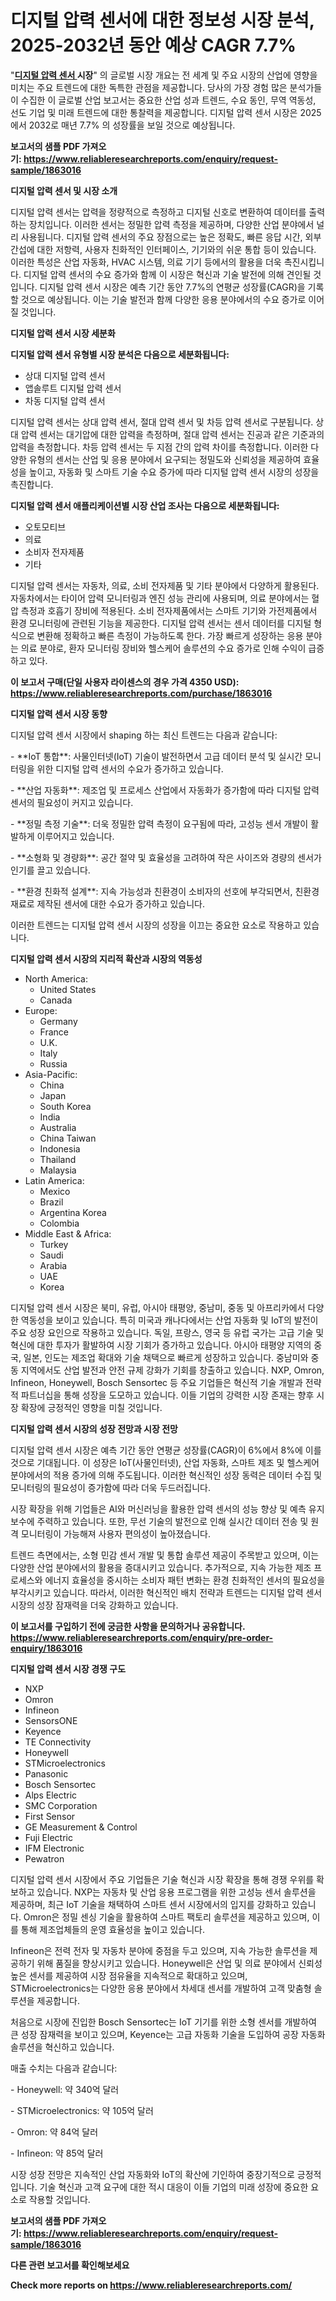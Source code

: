 <p><h1>디지털 압력 센서에 대한 정보성 시장 분석, 2025-2032년 동안 예상 CAGR 7.7%</h1></p><p>"<strong><a href="https://www.reliableresearchreports.com/digital-pressure-sensors-r1863016?utm_campaign=105&utm_medium=7&utm_source=Github&utm_content=ia&utm_term=03032025&utm_id=digital-pressure-sensors">디지털 압력 센서&nbsp;</a></strong><strong>시장</strong>" 의 글로벌 시장 개요는 전 세계 및 주요 시장의 산업에 영향을 미치는 주요 트렌드에 대한 독특한 관점을 제공합니다. 당사의 가장 경험 많은 분석가들이 수집한 이 글로벌 산업 보고서는 중요한 산업 성과 트렌드, 수요 동인, 무역 역동성, 선도 기업 및 미래 트렌드에 대한 통찰력을 제공합니다. 디지털 압력 센서 시장은 2025에서 2032로 매년 7.7% 의 성장률을 보일 것으로 예상됩니다.&nbsp;</p>
<p><strong>보고서의 샘플 PDF 가져오기:&nbsp;<a href="https://www.reliableresearchreports.com/enquiry/request-sample/1863016?utm_campaign=105&utm_medium=7&utm_source=Github&utm_content=ia&utm_term=03032025&utm_id=digital-pressure-sensors">https://www.reliableresearchreports.com/enquiry/request-sample/1863016</a></strong></p>
<p><strong>디지털 압력 센서 및 시장 소개</strong></p>
<p><p>디지털 압력 센서는 압력을 정량적으로 측정하고 디지털 신호로 변환하여 데이터를 출력하는 장치입니다. 이러한 센서는 정밀한 압력 측정을 제공하며, 다양한 산업 분야에서 널리 사용됩니다. 디지털 압력 센서의 주요 장점으로는 높은 정확도, 빠른 응답 시간, 외부 간섭에 대한 저항력, 사용자 친화적인 인터페이스, 기기와의 쉬운 통합 등이 있습니다. 이러한 특성은 산업 자동화, HVAC 시스템, 의료 기기 등에서의 활용을 더욱 촉진시킵니다. 디지털 압력 센서의 수요 증가와 함께 이 시장은 혁신과 기술 발전에 의해 견인될 것입니다. 디지털 압력 센서 시장은 예측 기간 동안 7.7%의 연평균 성장률(CAGR)을 기록할 것으로 예상됩니다. 이는 기술 발전과 함께 다양한 응용 분야에서의 수요 증가로 이어질 것입니다.</p></p>
<p><strong>디지털 압력 센서 시장 세분화</strong></p>
<p><strong>디지털 압력 센서 유형별 시장 분석은 다음으로 세분화됩니다:</strong></p>
<p><ul><li>상대 디지털 압력 센서</li><li>앱솔루트 디지털 압력 센서</li><li>차동 디지털 압력 센서</li></ul></p>
<p><p>디지털 압력 센서는 상대 압력 센서, 절대 압력 센서 및 차등 압력 센서로 구분됩니다. 상대 압력 센서는 대기압에 대한 압력을 측정하며, 절대 압력 센서는 진공과 같은 기준과의 압력을 측정합니다. 차등 압력 센서는 두 지점 간의 압력 차이를 측정합니다. 이러한 다양한 유형의 센서는 산업 및 응용 분야에서 요구되는 정밀도와 신뢰성을 제공하여 효율성을 높이고, 자동화 및 스마트 기술 수요 증가에 따라 디지털 압력 센서 시장의 성장을 촉진합니다.</p></p>
<p><strong>디지털 압력 센서 애플리케이션별 시장 산업 조사는 다음으로 세분화됩니다:</strong></p>
<p><ul><li>오토모티브</li><li>의료</li><li>소비자 전자제품</li><li>기타</li></ul></p>
<p><p>디지털 압력 센서는 자동차, 의료, 소비 전자제품 및 기타 분야에서 다양하게 활용된다. 자동차에서는 타이어 압력 모니터링과 엔진 성능 관리에 사용되며, 의료 분야에서는 혈압 측정과 호흡기 장비에 적용된다. 소비 전자제품에서는 스마트 기기와 가전제품에서 환경 모니터링에 관련된 기능을 제공한다. 디지털 압력 센서는 센서 데이터를 디지털 형식으로 변환해 정확하고 빠른 측정이 가능하도록 한다. 가장 빠르게 성장하는 응용 분야는 의료 분야로, 환자 모니터링 장비와 헬스케어 솔루션의 수요 증가로 인해 수익이 급증하고 있다.</p></p>
<p><strong>이 보고서 구매(단일 사용자 라이센스의 경우 가격 4350 USD): <a href="https://www.reliableresearchreports.com/purchase/1863016?utm_campaign=105&utm_medium=7&utm_source=Github&utm_content=ia&utm_term=03032025&utm_id=digital-pressure-sensors">https://www.reliableresearchreports.com/purchase/1863016</a></strong></p>
<p><strong>디지털 압력 센서 시장 동향</strong></p>
<p><p>디지털 압력 센서 시장에서 shaping 하는 최신 트렌드는 다음과 같습니다:</p><p>- **IoT 통합**: 사물인터넷(IoT) 기술이 발전하면서 고급 데이터 분석 및 실시간 모니터링을 위한 디지털 압력 센서의 수요가 증가하고 있습니다.</p><p>- **산업 자동화**: 제조업 및 프로세스 산업에서 자동화가 증가함에 따라 디지털 압력 센서의 필요성이 커지고 있습니다.</p><p>- **정밀 측정 기술**: 더욱 정밀한 압력 측정이 요구됨에 따라, 고성능 센서 개발이 활발하게 이루어지고 있습니다.</p><p>- **소형화 및 경량화**: 공간 절약 및 효율성을 고려하여 작은 사이즈와 경량의 센서가 인기를 끌고 있습니다.</p><p>- **환경 친화적 설계**: 지속 가능성과 친환경이 소비자의 선호에 부각되면서, 친환경 재료로 제작된 센서에 대한 수요가 증가하고 있습니다.</p><p>이러한 트렌드는 디지털 압력 센서 시장의 성장을 이끄는 중요한 요소로 작용하고 있습니다.</p></p>
<p><strong>디지털 압력 센서 시장의 지리적 확산과 시장의 역동성</strong></p>
<p><ul>
    <li>
        North America:
        <ul>
            <li>United States</li>
            <li>Canada</li>
        </ul>
    </li>
    <li>
        Europe:
        <ul>
            <li>Germany</li>
            <li>France</li>
            <li>U.K.</li>
            <li>Italy</li>
            <li>Russia</li>
        </ul>
    </li>
    <li>
        Asia-Pacific:
        <ul>
            <li>China</li>
            <li>Japan</li>
            <li>South Korea</li>
            <li>India</li>
            <li>Australia</li>
            <li>China Taiwan</li>
            <li>Indonesia</li>
            <li>Thailand</li>
            <li>Malaysia</li>
        </ul>
    </li>
    <li>
        Latin America:
        <ul>
            <li>Mexico</li>
            <li>Brazil</li>
            <li>Argentina Korea</li>
            <li>Colombia</li>
        </ul>
    </li>
    <li>
        Middle East & Africa:
        <ul>
            <li>Turkey</li>
            <li>Saudi</li>
            <li>Arabia</li>
            <li>UAE</li>
            <li>Korea</li>
        </ul>
    </li>
    </ul></p>
<p><p>디지털 압력 센서 시장은 북미, 유럽, 아시아 태평양, 중남미, 중동 및 아프리카에서 다양한 역동성을 보이고 있습니다. 특히 미국과 캐나다에서는 산업 자동화 및 IoT의 발전이 주요 성장 요인으로 작용하고 있습니다. 독일, 프랑스, 영국 등 유럽 국가는 고급 기술 및 혁신에 대한 투자가 활발하여 시장 기회가 증가하고 있습니다. 아시아 태평양 지역의 중국, 일본, 인도는 제조업 확대와 기술 채택으로 빠르게 성장하고 있습니다. 중남미와 중동 지역에서도 산업 발전과 안전 규제 강화가 기회를 창출하고 있습니다. NXP, Omron, Infineon, Honeywell, Bosch Sensortec 등 주요 기업들은 혁신적 기술 개발과 전략적 파트너십을 통해 성장을 도모하고 있습니다. 이들 기업의 강력한 시장 존재는 향후 시장 확장에 긍정적인 영향을 미칠 것입니다.</p></p>
<p><strong>디지털 압력 센서 시장의 성장 전망과 시장 전망</strong></p>
<p><p>디지털 압력 센서 시장은 예측 기간 동안 연평균 성장률(CAGR)이 6%에서 8%에 이를 것으로 기대됩니다. 이 성장은 IoT(사물인터넷), 산업 자동화, 스마트 제조 및 헬스케어 분야에서의 적용 증가에 의해 주도됩니다. 이러한 혁신적인 성장 동력은 데이터 수집 및 모니터링의 필요성이 증가함에 따라 더욱 두드러집니다.</p><p>시장 확장을 위해 기업들은 AI와 머신러닝을 활용한 압력 센서의 성능 향상 및 예측 유지보수에 주력하고 있습니다. 또한, 무선 기술의 발전으로 인해 실시간 데이터 전송 및 원격 모니터링이 가능해져 사용자 편의성이 높아졌습니다. </p><p>트렌드 측면에서는, 소형 민감 센서 개발 및 통합 솔루션 제공이 주목받고 있으며, 이는 다양한 산업 분야에서의 활용을 증대시키고 있습니다. 추가적으로, 지속 가능한 제조 프로세스와 에너지 효율성을 중시하는 소비자 패턴 변화는 환경 친화적인 센서의 필요성을 부각시키고 있습니다. 따라서, 이러한 혁신적인 배치 전략과 트렌드는 디지털 압력 센서 시장의 성장 잠재력을 더욱 강화하고 있습니다.</p></p>
<p><strong>이 보고서를 구입하기 전에 궁금한 사항을 문의하거나 공유합니다. <a href="https://www.reliableresearchreports.com/enquiry/pre-order-enquiry/1863016?utm_campaign=105&utm_medium=7&utm_source=Github&utm_content=ia&utm_term=03032025&utm_id=digital-pressure-sensors">https://www.reliableresearchreports.com/enquiry/pre-order-enquiry/1863016</a></strong></p>
<p><strong>디지털 압력 센서 시장 경쟁 구도</strong></p>
<p><ul><li>NXP</li><li>Omron</li><li>Infineon</li><li>SensorsONE</li><li>Keyence</li><li>TE Connectivity</li><li>Honeywell</li><li>STMicroelectronics</li><li>Panasonic</li><li>Bosch Sensortec</li><li>Alps Electric</li><li>SMC Corporation</li><li>First Sensor</li><li>GE Measurement & Control</li><li>Fuji Electric</li><li>IFM Electronic</li><li>Pewatron</li></ul></p>
<p><p>디지털 압력 센서 시장에서 주요 기업들은 기술 혁신과 시장 확장을 통해 경쟁 우위를 확보하고 있습니다. NXP는 자동차 및 산업 응용 프로그램을 위한 고성능 센서 솔루션을 제공하며, 최근 IoT 기술을 채택하여 스마트 센서 시장에서의 입지를 강화하고 있습니다. Omron은 정밀 센싱 기술을 활용하여 스마트 팩토리 솔루션을 제공하고 있으며, 이를 통해 제조업체들의 운영 효율성을 높이고 있습니다.</p><p>Infineon은 전력 전자 및 자동차 분야에 중점을 두고 있으며, 지속 가능한 솔루션을 제공하기 위해 품질을 향상시키고 있습니다. Honeywell은 산업 및 의료 분야에서 신뢰성 높은 센서를 제공하여 시장 점유율을 지속적으로 확대하고 있으며, STMicroelectronics는 다양한 응용 분야에서 차세대 센서를 개발하여 고객 맞춤형 솔루션을 제공합니다. </p><p>처음으로 시장에 진입한 Bosch Sensortec는 IoT 기기를 위한 소형 센서를 개발하여 큰 성장 잠재력을 보이고 있으며, Keyence는 고급 자동화 기술을 도입하여 공장 자동화 솔루션을 혁신하고 있습니다. </p><p>매출 수치는 다음과 같습니다:</p><p>- Honeywell: 약 340억 달러</p><p>- STMicroelectronics: 약 105억 달러</p><p>- Omron: 약 84억 달러</p><p>- Infineon: 약 85억 달러</p><p>시장 성장 전망은 지속적인 산업 자동화와 IoT의 확산에 기인하여 중장기적으로 긍정적입니다. 기술 혁신과 고객 요구에 대한 적시 대응이 이들 기업의 미래 성장에 중요한 요소로 작용할 것입니다.</p></p>
<p><strong>보고서의 샘플 PDF 가져오기:&nbsp;<a href="https://www.reliableresearchreports.com/enquiry/request-sample/1863016?utm_campaign=105&utm_medium=7&utm_source=Github&utm_content=ia&utm_term=03032025&utm_id=digital-pressure-sensors">https://www.reliableresearchreports.com/enquiry/request-sample/1863016</a></strong></p>
<p><strong></strong></p>
<p><strong></strong></p>
<p><strong></strong></p>
<p><strong></strong></p>
<p><strong>다른 관련 보고서를 확인해보세요</strong></p>
<p><strong>Check more reports on <a href="https://www.reliableresearchreports.com/?utm_campaign=105&utm_medium=7&utm_source=Github&utm_content=ia&utm_term=03032025&utm_id=digital-pressure-sensors">https://www.reliableresearchreports.com/</a></strong></p>
<p></p>